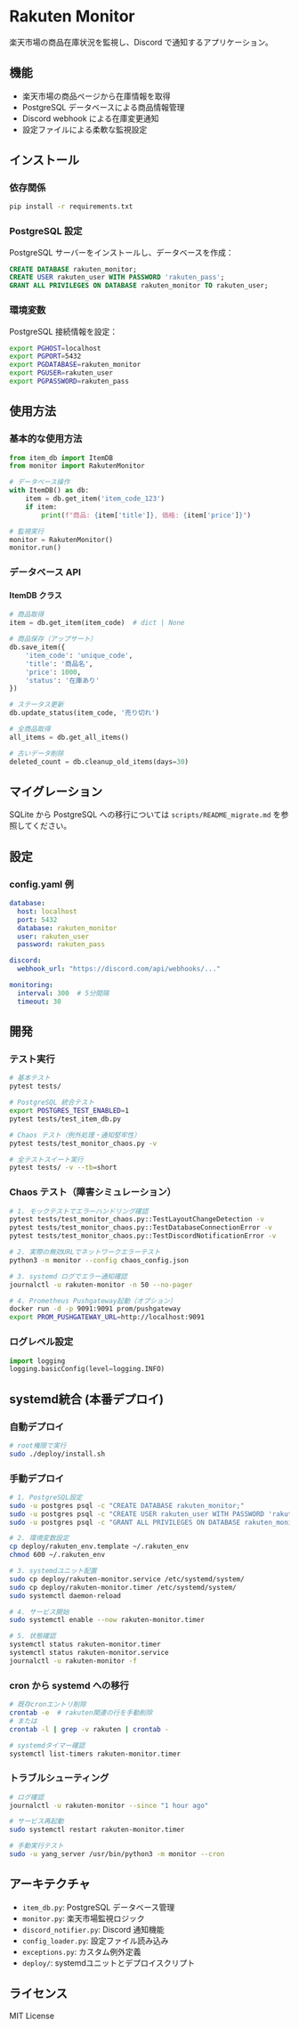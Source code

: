 # Rakuten Monitor

楽天市場の商品在庫状況を監視し、Discord で通知するアプリケーション。

## 機能

- 楽天市場の商品ページから在庫情報を取得
- PostgreSQL データベースによる商品情報管理
- Discord webhook による在庫変更通知
- 設定ファイルによる柔軟な監視設定

## インストール

### 依存関係
```bash
pip install -r requirements.txt
```

### PostgreSQL 設定
PostgreSQL サーバーをインストールし、データベースを作成：

```sql
CREATE DATABASE rakuten_monitor;
CREATE USER rakuten_user WITH PASSWORD 'rakuten_pass';
GRANT ALL PRIVILEGES ON DATABASE rakuten_monitor TO rakuten_user;
```

### 環境変数
PostgreSQL 接続情報を設定：

```bash
export PGHOST=localhost
export PGPORT=5432
export PGDATABASE=rakuten_monitor
export PGUSER=rakuten_user
export PGPASSWORD=rakuten_pass
```

## 使用方法

### 基本的な使用方法
```python
from item_db import ItemDB
from monitor import RakutenMonitor

# データベース操作
with ItemDB() as db:
    item = db.get_item('item_code_123')
    if item:
        print(f"商品: {item['title']}, 価格: {item['price']}")

# 監視実行
monitor = RakutenMonitor()
monitor.run()
```

### データベース API

#### ItemDB クラス
```python
# 商品取得
item = db.get_item(item_code)  # dict | None

# 商品保存（アップサート）
db.save_item({
    'item_code': 'unique_code',
    'title': '商品名',
    'price': 1000,
    'status': '在庫あり'
})

# ステータス更新
db.update_status(item_code, '売り切れ')

# 全商品取得
all_items = db.get_all_items()

# 古いデータ削除
deleted_count = db.cleanup_old_items(days=30)
```

## マイグレーション

SQLite から PostgreSQL への移行については `scripts/README_migrate.md` を参照してください。

## 設定

### config.yaml 例
```yaml
database:
  host: localhost
  port: 5432
  database: rakuten_monitor
  user: rakuten_user
  password: rakuten_pass

discord:
  webhook_url: "https://discord.com/api/webhooks/..."

monitoring:
  interval: 300  # 5分間隔
  timeout: 30
```

## 開発

### テスト実行
```bash
# 基本テスト
pytest tests/

# PostgreSQL 統合テスト
export POSTGRES_TEST_ENABLED=1
pytest tests/test_item_db.py

# Chaos テスト（例外処理・通知堅牢性）
pytest tests/test_monitor_chaos.py -v

# 全テストスイート実行
pytest tests/ -v --tb=short
```

### Chaos テスト（障害シミュレーション）
```bash
# 1. モックテストでエラーハンドリング確認
pytest tests/test_monitor_chaos.py::TestLayoutChangeDetection -v
pytest tests/test_monitor_chaos.py::TestDatabaseConnectionError -v
pytest tests/test_monitor_chaos.py::TestDiscordNotificationError -v

# 2. 実際の無効URLでネットワークエラーテスト
python3 -m monitor --config chaos_config.json

# 3. systemd ログでエラー通知確認
journalctl -u rakuten-monitor -n 50 --no-pager

# 4. Prometheus Pushgateway起動（オプション）
docker run -d -p 9091:9091 prom/pushgateway
export PROM_PUSHGATEWAY_URL=http://localhost:9091
```

### ログレベル設定
```python
import logging
logging.basicConfig(level=logging.INFO)
```

## systemd統合 (本番デプロイ)

### 自動デプロイ
```bash
# root権限で実行
sudo ./deploy/install.sh
```

### 手動デプロイ
```bash
# 1. PostgreSQL設定
sudo -u postgres psql -c "CREATE DATABASE rakuten_monitor;"
sudo -u postgres psql -c "CREATE USER rakuten_user WITH PASSWORD 'rakuten_pass';"
sudo -u postgres psql -c "GRANT ALL PRIVILEGES ON DATABASE rakuten_monitor TO rakuten_user;"

# 2. 環境変数設定
cp deploy/rakuten_env.template ~/.rakuten_env
chmod 600 ~/.rakuten_env

# 3. systemdユニット配置
sudo cp deploy/rakuten-monitor.service /etc/systemd/system/
sudo cp deploy/rakuten-monitor.timer /etc/systemd/system/
sudo systemctl daemon-reload

# 4. サービス開始
sudo systemctl enable --now rakuten-monitor.timer

# 5. 状態確認
systemctl status rakuten-monitor.timer
systemctl status rakuten-monitor.service
journalctl -u rakuten-monitor -f
```

### cron から systemd への移行
```bash
# 既存cronエントリ削除
crontab -e  # rakuten関連の行を手動削除
# または
crontab -l | grep -v rakuten | crontab -

# systemdタイマー確認
systemctl list-timers rakuten-monitor.timer
```

### トラブルシューティング
```bash
# ログ確認
journalctl -u rakuten-monitor --since "1 hour ago"

# サービス再起動
sudo systemctl restart rakuten-monitor.timer

# 手動実行テスト
sudo -u yang_server /usr/bin/python3 -m monitor --cron
```

## アーキテクチャ

- `item_db.py`: PostgreSQL データベース管理
- `monitor.py`: 楽天市場監視ロジック
- `discord_notifier.py`: Discord 通知機能
- `config_loader.py`: 設定ファイル読み込み
- `exceptions.py`: カスタム例外定義
- `deploy/`: systemdユニットとデプロイスクリプト

## ライセンス

MIT License